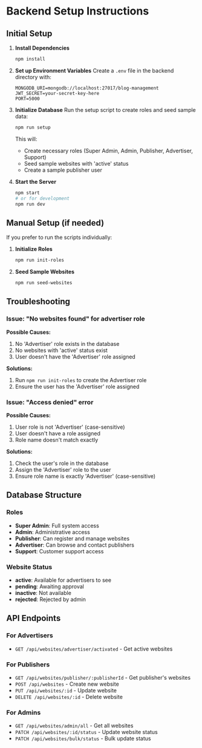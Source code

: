 # Backend Setup Instructions

## Initial Setup

1. **Install Dependencies**
   ```bash
   npm install
   ```

2. **Set up Environment Variables**
   Create a `.env` file in the backend directory with:
   ```
   MONGODB_URI=mongodb://localhost:27017/blog-management
   JWT_SECRET=your-secret-key-here
   PORT=5000
   ```

3. **Initialize Database**
   Run the setup script to create roles and seed sample data:
   ```bash
   npm run setup
   ```
   
   This will:
   - Create necessary roles (Super Admin, Admin, Publisher, Advertiser, Support)
   - Seed sample websites with 'active' status
   - Create a sample publisher user

4. **Start the Server**
   ```bash
   npm start
   # or for development
   npm run dev
   ```

## Manual Setup (if needed)

If you prefer to run the scripts individually:

1. **Initialize Roles**
   ```bash
   npm run init-roles
   ```

2. **Seed Sample Websites**
   ```bash
   npm run seed-websites
   ```

## Troubleshooting

### Issue: "No websites found" for advertiser role

**Possible Causes:**
1. No 'Advertiser' role exists in the database
2. No websites with 'active' status exist
3. User doesn't have the 'Advertiser' role assigned

**Solutions:**
1. Run `npm run init-roles` to create the Advertiser role
2. Ensure the user has the 'Advertiser' role assigned

### Issue: "Access denied" error

**Possible Causes:**
1. User role is not 'Advertiser' (case-sensitive)
2. User doesn't have a role assigned
3. Role name doesn't match exactly

**Solutions:**
1. Check the user's role in the database
2. Assign the 'Advertiser' role to the user
3. Ensure role name is exactly 'Advertiser' (case-sensitive)

## Database Structure

### Roles
- **Super Admin**: Full system access
- **Admin**: Administrative access
- **Publisher**: Can register and manage websites
- **Advertiser**: Can browse and contact publishers
- **Support**: Customer support access

### Website Status
- **active**: Available for advertisers to see
- **pending**: Awaiting approval
- **inactive**: Not available
- **rejected**: Rejected by admin

## API Endpoints

### For Advertisers
- `GET /api/websites/advertiser/activated` - Get active websites

### For Publishers
- `GET /api/websites/publisher/:publisherId` - Get publisher's websites
- `POST /api/websites` - Create new website
- `PUT /api/websites/:id` - Update website
- `DELETE /api/websites/:id` - Delete website

### For Admins
- `GET /api/websites/admin/all` - Get all websites
- `PATCH /api/websites/:id/status` - Update website status
- `PATCH /api/websites/bulk/status` - Bulk update status
